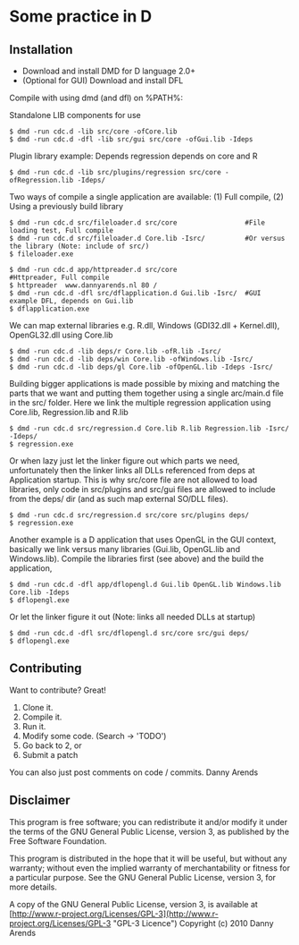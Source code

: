 Some practice in D
=================

Installation
------------
- Download and install DMD for D language 2.0+
- (Optional for GUI) Download and install DFL

Compile with using dmd (and dfl) on %PATH%:
    
Standalone LIB components for use

    $ dmd -run cdc.d -lib src/core -ofCore.lib
    $ dmd -run cdc.d -dfl -lib src/gui src/core -ofGui.lib -Ideps
    
Plugin library example: Depends regression depends on core and R

    $ dmd -run cdc.d -lib src/plugins/regression src/core -ofRegression.lib -Ideps/
    
Two ways of compile a single application are available: (1) Full compile, (2) Using a previously build library

    $ dmd -run cdc.d src/fileloader.d src/core                 #File loading test, Full compile
    $ dmd -run cdc.d src/fileloader.d Core.lib -Isrc/          #Or versus the library (Note: include of src/)
    $ fileloader.exe
    
    $ dmd -run cdc.d app/httpreader.d src/core                 #Httpreader, Full compile
    $ httpreader  www.dannyarends.nl 80 /
    $ dmd -run cdc.d -dfl src/dflapplication.d Gui.lib -Isrc/  #GUI example DFL, depends on Gui.lib
    $ dflapplication.exe
    
We can map external libraries e.g. R.dll, Windows (GDI32.dll + Kernel.dll), OpenGL32.dll using Core.lib

    $ dmd -run cdc.d -lib deps/r Core.lib -ofR.lib -Isrc/
    $ dmd -run cdc.d -lib deps/win Core.lib -ofWindows.lib -Isrc/
    $ dmd -run cdc.d -lib deps/gl Core.lib -ofOpenGL.lib -Ideps -Isrc/
    
Building bigger applications is made possible by mixing and matching the parts that we want and putting them together using a 
single arc/main.d file in the src/ folder. Here we link the multiple regression application using Core.lib, Regression.lib and R.lib

    $ dmd -run cdc.d src/regression.d Core.lib R.lib Regression.lib -Isrc/ -Ideps/
    $ regression.exe

Or when lazy just let the linker figure out which parts we need, unfortunately then the linker links all DLLs referenced 
from deps at Application startup. This is why src/core file are not allowed to load libraries, only code in src/plugins and 
src/gui files are allowed to include from the deps/ dir (and as such map external SO/DLL files).

    $ dmd -run cdc.d src/regression.d src/core src/plugins deps/
    $ regression.exe

Another example is a D application that uses OpenGL in the GUI context, basically we link versus many libraries (Gui.lib, 
OpenGL.lib and Windows.lib). Compile the libraries first (see above) and the build the application,

    $ dmd -run cdc.d -dfl app/dflopengl.d Gui.lib OpenGL.lib Windows.lib Core.lib -Ideps
    $ dflopengl.exe

Or let the linker figure it out (Note: links all needed DLLs at startup)

    $ dmd -run cdc.d -dfl src/dflopengl.d src/core src/gui deps/
    $ dflopengl.exe

Contributing
------------

Want to contribute? Great!

1. Clone it.
2. Compile it.
3. Run it.
4. Modify some code. (Search -> 'TODO')
5. Go back to 2, or
6. Submit a patch

You can also just post comments on code / commits.
Danny Arends

Disclaimer
----------
This program is free software; you can redistribute it and/or
modify it under the terms of the GNU General Public License,
version 3, as published by the Free Software Foundation.

This program is distributed in the hope that it will be useful,
but without any warranty; without even the implied warranty of
merchantability or fitness for a particular purpose.  See the GNU
General Public License, version 3, for more details.

A copy of the GNU General Public License, version 3, is available
at [http://www.r-project.org/Licenses/GPL-3](http://www.r-project.org/Licenses/GPL-3 "GPL-3 Licence")
Copyright (c) 2010 Danny Arends
